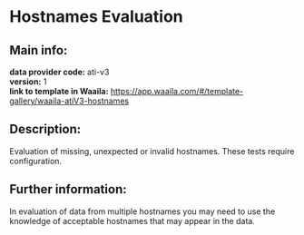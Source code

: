# Hostnames Evaluation  
## Main info:  
**data provider code:** ati-v3  
**version:** 1  
**link to template in Waaila:** https://app.waaila.com/#/template-gallery/waaila-atiV3-hostnames  
## Description:  
Evaluation of missing, unexpected or invalid hostnames. These tests require configuration.  
## Further information:  
In evaluation of data from multiple hostnames you may need to use the knowledge of acceptable hostnames that may appear in the data.
